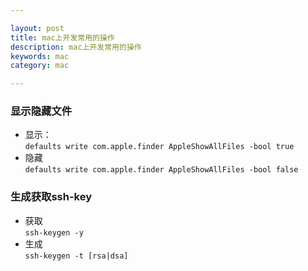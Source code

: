 ```yaml
---

layout: post
title: mac上开发常用的操作
description: mac上开发常用的操作
keywords: mac
category: mac

---
```


### 显示隐藏文件
+ 显示：  
`defaults write com.apple.finder AppleShowAllFiles -bool true`
+ 隐藏  
`defaults write com.apple.finder AppleShowAllFiles -bool false`  

### 生成获取ssh-key
+ 获取  
`ssh-keygen -y`
+ 生成  
`ssh-keygen -t [rsa|dsa]`
